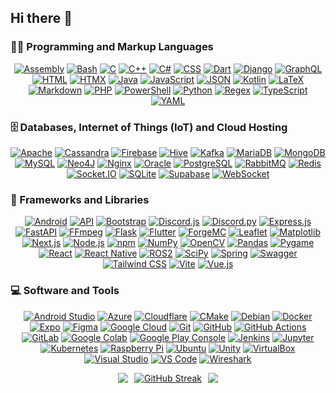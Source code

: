 ## Hi there 👋

<h3>👨‍💻 Programming and Markup Languages</h3>

<p align="center">
  <a href="https://github.com/search?q=user%3AJouca+language%3Aassembly"><img alt="Assembly" src="https://custom-icon-badges.demolab.com/badge/Assembly-525252.svg?logo=asm-hex&logoColor=white"></a>
  <a href="https://github.com/search?q=user%3AJouca+language%3Abash"><img alt="Bash" src="https://custom-icon-badges.demolab.com/badge/Bash-121011.svg?logo=gnu-bash&logoColor=white"></a>
  <a href="https://github.com/search?q=user%3AJouca+language%3Ac"><img alt="C" src="https://custom-icon-badges.demolab.com/badge/C-03599C.svg?logo=c-in-hexagon&logoColor=white"></a>
  <a href="https://github.com/search?q=user%3AJouca+language%3Acpp"><img alt="C++" src="https://custom-icon-badges.demolab.com/badge/C++-9C033A.svg?logo=cpp2&logoColor=white"></a>
  <a href="https://github.com/search?q=user%3AJouca+language%3Acsharp"><img alt="C#" src="https://custom-icon-badges.demolab.com/badge/C%23-68217A.svg?logo=cs2&logoColor=white"></a>
  <a href="https://github.com/search?q=user%3AJouca+language%3Acss"><img alt="CSS" src="https://custom-icon-badges.demolab.com/badge/CSS-1572B6.svg?logo=css3&logoColor=white"></a>
  <a href="https://github.com/search?q=user%3AJouca+language%3Adart"><img alt="Dart" src="https://custom-icon-badges.demolab.com/badge/Dart-0175C2.svg?logo=dart&logoColor=white"></a>
  <a href="https://github.com/search?q=user%3AJouca+language%3Adjango"><img alt="Django" src="https://custom-icon-badges.demolab.com/badge/Django-092E20.svg?logo=django&logoColor=white"></a>
  <a href="https://github.com/search?q=user%3AJouca+language%3Agraphql"><img alt="GraphQL" src="https://custom-icon-badges.demolab.com/badge/GraphQL-E10098.svg?logo=graphql&logoColor=white"></a>
  <a href="https://github.com/search?q=user%3AJouca+language%3Ahtml"><img alt="HTML" src="https://custom-icon-badges.demolab.com/badge/HTML-E34F26.svg?logo=html5&logoColor=white"></a>
  <a href="https://github.com/search?q=user%3AJouca+language%3Ahtmx"><img alt="HTMX" src="https://custom-icon-badges.demolab.com/badge/HTMX-0A1C2B.svg?logo=htmx&logoColor=white"></a>
  <a href="https://github.com/search?q=user%3AJouca+language%3Ajava"><img alt="Java" src="https://custom-icon-badges.demolab.com/badge/Java-007396.svg?logo=java&logoColor=white"></a>
  <a href="https://github.com/search?q=user%3AJouca+language%3Ajavascript"><img alt="JavaScript" src="https://custom-icon-badges.demolab.com/badge/JavaScript-F7DF1E.svg?logo=javascript&logoColor=black"></a>
  <a href="https://github.com/search?q=user%3AJouca+language%3Ajson"><img alt="JSON" src="https://custom-icon-badges.demolab.com/badge/JSON-000000.svg?logo=json&logoColor=white"></a>
  <a href="https://github.com/search?q=user%3AJouca+language%3Akotlin"><img alt="Kotlin" src="https://custom-icon-badges.demolab.com/badge/Kotlin-7F52FF.svg?logo=kotlin&logoColor=white"></a>
  <a href="https://github.com/search?q=user%3AJouca+language%3Atex"><img alt="LaTeX" src="https://custom-icon-badges.demolab.com/badge/LaTeX-008080.svg?logo=latex&logoColor=white"></a>
  <a href="https://github.com/search?q=user%3AJouca+language%3Amarkdown"><img alt="Markdown" src="https://custom-icon-badges.demolab.com/badge/Markdown-000000.svg?logo=markdown&logoColor=white"></a>
  <a href="https://github.com/search?q=user%3AJouca+language%3Aphp"><img alt="PHP" src="https://custom-icon-badges.demolab.com/badge/PHP-777BB4.svg?logo=php&logoColor=white"></a>
  <a href="https://github.com/search?q=user%3AJouca+language%3Apowershell"><img alt="PowerShell" src="https://custom-icon-badges.demolab.com/badge/PowerShell-5391FE.svg?logo=powershell&logoColor=white"></a>
  <a href="https://github.com/search?q=user%3AJouca+language%3Apython"><img alt="Python" src="https://custom-icon-badges.demolab.com/badge/Python-3776AB.svg?logo=python&logoColor=white"></a>
  <a href="https://github.com/search?q=user%3AJouca+language%3Aregex"><img alt="Regex" src="https://custom-icon-badges.demolab.com/badge/Regex-FF4154.svg?logo=regex&logoColor=white"></a>
  <a href="https://github.com/search?q=user%3AJouca+language%3Atypescript"><img alt="TypeScript" src="https://custom-icon-badges.demolab.com/badge/TypeScript-3178C6.svg?logo=typescript&logoColor=white"></a>
  <a href="https://github.com/search?q=user%3AJouca+language%3Ayaml"><img alt="YAML" src="https://custom-icon-badges.demolab.com/badge/YAML-CB171E.svg?logo=yaml&logoColor=white"></a>
  
</p>

<h3>🗄️ Databases, Internet of Things (IoT) and Cloud Hosting</h3>

<p align="center">
  <a href="#"><img alt="Apache" src="https://custom-icon-badges.demolab.com/badge/Apache-D22128.svg?logo=apache&logoColor=white"></a>
  <a href="#"><img alt="Cassandra" src="https://custom-icon-badges.demolab.com/badge/Cassandra-1287B1.svg?logo=apache-cassandra&logoColor=white"></a>
  <a href="#"><img alt="Firebase" src="https://custom-icon-badges.demolab.com/badge/Firebase-FFCA28.svg?logo=firebase&logoColor=black"></a>
  <a href="#"><img alt="Hive" src="https://custom-icon-badges.demolab.com/badge/Hive-FDEE21.svg?logo=apache-hive&logoColor=black"></a>
  <a href="#"><img alt="Kafka" src="https://custom-icon-badges.demolab.com/badge/Kafka-231F20.svg?logo=apache-kafka&logoColor=white"></a>
  <a href="#"><img alt="MariaDB" src="https://custom-icon-badges.demolab.com/badge/MariaDB-003545.svg?logo=mariadb&logoColor=white"></a>
  <a href="#"><img alt="MongoDB" src="https://custom-icon-badges.demolab.com/badge/MongoDB-47A248.svg?logo=mongodb&logoColor=white"></a>
  <a href="#"><img alt="MySQL" src="https://custom-icon-badges.demolab.com/badge/MySQL-4479A1.svg?logo=mysql&logoColor=white"></a>
  <a href="#"><img alt="Neo4J" src="https://custom-icon-badges.demolab.com/badge/Neo4j-008CC1.svg?logo=neo4j&logoColor=white"></a>
  <a href="#"><img alt="Nginx" src="https://custom-icon-badges.demolab.com/badge/Nginx-009639.svg?logo=nginx&logoColor=white"></a>
  <a href="#"><img alt="Oracle" src="https://custom-icon-badges.demolab.com/badge/Oracle-F80000.svg?logo=oracle&logoColor=white"></a>
  <a href="#"><img alt="PostgreSQL" src="https://custom-icon-badges.demolab.com/badge/PostgreSQL-336791.svg?logo=postgresql&logoColor=white"></a>
  <a href="#"><img alt="RabbitMQ" src="https://custom-icon-badges.demolab.com/badge/RabbitMQ-FF6600.svg?logo=rabbitmq&logoColor=white"></a>
  <a href="#"><img alt="Redis" src="https://custom-icon-badges.demolab.com/badge/Redis-DC382D.svg?logo=redis&logoColor=white"></a>
  <a href="#"><img alt="Socket.IO" src="https://custom-icon-badges.demolab.com/badge/Socket.IO-010101.svg?logo=socketdotio&logoColor=white"></a>
  <a href="#"><img alt="SQLite" src="https://custom-icon-badges.demolab.com/badge/SQLite-003B57.svg?logo=sqlite&logoColor=white"></a>
  <a href="#"><img alt="Supabase" src="https://custom-icon-badges.demolab.com/badge/Supabase-3ECF8E.svg?logo=supabase&logoColor=white"></a>
  <a href="#"><img alt="WebSocket" src="https://custom-icon-badges.demolab.com/badge/WebSocket-010101.svg?logo=websocket&logoColor=white"></a>
</p>

<h3>🧰 Frameworks and Libraries</h3>

<p align="center">
  <a href="#"><img alt="Android" src="https://custom-icon-badges.demolab.com/badge/Android-3DDC84.svg?logo=android&logoColor=white"></a>
  <a href="#"><img alt="API" src="https://custom-icon-badges.demolab.com/badge/API-FF6C37.svg?logo=postman&logoColor=white"></a>
  <a href="#"><img alt="Bootstrap" src="https://custom-icon-badges.demolab.com/badge/Bootstrap-7952B3.svg?logo=bootstrap&logoColor=white"></a>
  <a href="#"><img alt="Discord.js" src="https://custom-icon-badges.demolab.com/badge/Discord.js-5865F2.svg?logo=discord&logoColor=white"></a>
  <a href="#"><img alt="Discord.py" src="https://custom-icon-badges.demolab.com/badge/Discord.py-0d1620.svg?logo=dpy"></a>
  <a href="#"><img alt="Express.js" src="https://custom-icon-badges.demolab.com/badge/Express.js-000000.svg?logo=express&logoColor=white"></a>
  <a href="#"><img alt="FastAPI" src="https://custom-icon-badges.demolab.com/badge/FastAPI-009688.svg?logo=fastapi&logoColor=white"></a>
  <a href="#"><img alt="FFmpeg" src="https://custom-icon-badges.demolab.com/badge/FFmpeg-007808.svg?logo=ffmpeg&logoColor=white"></a>
  <a href="#"><img alt="Flask" src="https://custom-icon-badges.demolab.com/badge/Flask-000000.svg?logo=flask&logoColor=white"></a>
  <a href="#"><img alt="Flutter" src="https://custom-icon-badges.demolab.com/badge/Flutter-02569B.svg?logo=flutter&logoColor=white"></a>
  <a href="#"><img alt="ForgeMC" src="https://custom-icon-badges.demolab.com/badge/ForgeMC-0E1626.svg?logo=curseforge&logoColor=white"></a>
  <a href="#"><img alt="Leaflet" src="https://custom-icon-badges.demolab.com/badge/Leaflet-199900.svg?logo=leaflet&logoColor=white"></a>
  <a href="#"><img alt="Matplotlib" src="https://custom-icon-badges.demolab.com/badge/Matplotlib-11557C.svg?logo=matplotlib&logoColor=white"></a>
  <a href="#"><img alt="Next.js" src="https://custom-icon-badges.demolab.com/badge/Next.js-000000.svg?logo=nextdotjs&logoColor=white"></a>
  <a href="#"><img alt="Node.js" src="https://custom-icon-badges.demolab.com/badge/Node.js-339933.svg?logo=nodedotjs&logoColor=white"></a>
  <a href="#"><img alt="npm" src="https://custom-icon-badges.demolab.com/badge/npm-CB3837.svg?logo=npm&logoColor=white"></a>
  <a href="#"><img alt="NumPy" src="https://img.shields.io/badge/Numpy-013243.svg?logo=numpy&logoColor=white"></a>
  <a href="#"><img alt="OpenCV" src="https://custom-icon-badges.demolab.com/badge/OpenCV-5C3EE8.svg?logo=opencv&logoColor=white"></a>
  <a href="#"><img alt="Pandas" src="https://custom-icon-badges.demolab.com/badge/Pandas-150458.svg?logo=pandas&logoColor=white"></a>
  <a href="#"><img alt="Pygame" src="https://custom-icon-badges.demolab.com/badge/Pygame-FFDF27.svg?logo=pygame&logoColor=black"></a>
  <a href="#"><img alt="React" src="https://custom-icon-badges.demolab.com/badge/React-61DAFB.svg?logo=react&logoColor=black"></a>
  <a href="#"><img alt="React Native" src="https://custom-icon-badges.demolab.com/badge/React%20Native-61DAFB.svg?logo=react&logoColor=black"></a>
  <a href="#"><img alt="ROS2" src="https://custom-icon-badges.demolab.com/badge/ROS2-22314E.svg?logo=ros&logoColor=white"></a>
  <a href="#"><img alt="SciPy" src="https://custom-icon-badges.demolab.com/badge/SciPy-8CAAE6.svg?logo=scipy&logoColor=white"></a>
  <a href="#"><img alt="Spring" src="https://custom-icon-badges.demolab.com/badge/Spring-6DB33F.svg?logo=spring&logoColor=white"></a>
  <a href="#"><img alt="Swagger" src="https://custom-icon-badges.demolab.com/badge/Swagger-85EA2D.svg?logo=swagger&logoColor=black"></a>
  <a href="#"><img alt="Tailwind CSS" src="https://custom-icon-badges.demolab.com/badge/Tailwind%20CSS-06B6D4.svg?logo=tailwindcss&logoColor=white"></a>
  <a href="#"><img alt="Vite" src="https://custom-icon-badges.demolab.com/badge/Vite-646CFF.svg?logo=vite&logoColor=white"></a>
  <a href="#"><img alt="Vue.js" src="https://custom-icon-badges.demolab.com/badge/Vue.js-4FC08D.svg?logo=vuedotjs&logoColor=white"></a>
</p>

<h3>💻 Software and Tools</h3>

<p align="center">
  <a href="#"><img alt="Android Studio" src="https://custom-icon-badges.demolab.com/badge/Android%20Studio-3DDC84.svg?logo=android-studio&logoColor=white"></a>
  <a href="#"><img alt="Azure" src="https://custom-icon-badges.demolab.com/badge/Azure-0078D4.svg?logo=microsoft-azure&logoColor=white"></a>
  <a href="#"><img alt="Cloudflare" src="https://custom-icon-badges.demolab.com/badge/Cloudflare-F38020.svg?logo=cloudflare&logoColor=white"></a>
  <a href="#"><img alt="CMake" src="https://custom-icon-badges.demolab.com/badge/CMake-064F8C.svg?logo=cmake&logoColor=white"></a>
  <a href="#"><img alt="Debian" src="https://custom-icon-badges.demolab.com/badge/Debian-A81D33.svg?logo=debian&logoColor=white"></a>
  <a href="#"><img alt="Docker" src="https://custom-icon-badges.demolab.com/badge/Docker-2496ED.svg?logo=docker&logoColor=white"></a>
  <a href="#"><img alt="Expo" src="https://custom-icon-badges.demolab.com/badge/Expo-000020.svg?logo=expo&logoColor=white"></a>
  <a href="#"><img alt="Figma" src="https://custom-icon-badges.demolab.com/badge/Figma-F24E1E.svg?logo=figma&logoColor=white"></a>
  <a href="#"><img alt="Google Cloud" src="https://custom-icon-badges.demolab.com/badge/Google%20Cloud-4285F4.svg?logo=google-cloud&logoColor=white"></a>
  <a href="#"><img alt="Git" src="https://custom-icon-badges.demolab.com/badge/Git-F05032.svg?logo=git&logoColor=white"></a>
  <a href="#"><img alt="GitHub" src="https://custom-icon-badges.demolab.com/badge/GitHub-181717.svg?logo=github&logoColor=white"></a>
  <a href="#"><img alt="GitHub Actions" src="https://custom-icon-badges.demolab.com/badge/GitHub%20Actions-2088FF.svg?logo=github-actions&logoColor=white"></a>
  <a href="#"><img alt="GitLab" src="https://custom-icon-badges.demolab.com/badge/GitLab-FC6D26.svg?logo=gitlab&logoColor=white"></a>
  <a href="#"><img alt="Google Colab" src="https://custom-icon-badges.demolab.com/badge/Google%20Colab-F9AB00.svg?logo=google-colab&logoColor=white"></a>
  <a href="#"><img alt="Google Play Console" src="https://custom-icon-badges.demolab.com/badge/Google%20Play%20Console-414141.svg?logo=google-play&logoColor=white"></a>
  <a href="#"><img alt="Jenkins" src="https://custom-icon-badges.demolab.com/badge/Jenkins-D24939.svg?logo=jenkins&logoColor=white"></a>
  <a href="#"><img alt="Jupyter" src="https://custom-icon-badges.demolab.com/badge/Jupyter-F37626.svg?logo=jupyter&logoColor=white"></a>
  <a href="#"><img alt="Kubernetes" src="https://custom-icon-badges.demolab.com/badge/Kubernetes-326CE5.svg?logo=kubernetes&logoColor=white"></a>
  <a href="#"><img alt="Raspberry Pi" src="https://custom-icon-badges.demolab.com/badge/Raspberry%20Pi-A22846.svg?logo=raspberry-pi&logoColor=white"></a>
  <a href="#"><img alt="Ubuntu" src="https://custom-icon-badges.demolab.com/badge/Ubuntu-E95420.svg?logo=ubuntu&logoColor=white"></a>
  <a href="#"><img alt="Unity" src="https://custom-icon-badges.demolab.com/badge/Unity-000000.svg?logo=unity&logoColor=white"></a>
  <a href="#"><img alt="VirtualBox" src="https://custom-icon-badges.demolab.com/badge/VirtualBox-183A61.svg?logo=virtualbox&logoColor=white"></a>
  <a href="#"><img alt="Visual Studio" src="https://custom-icon-badges.demolab.com/badge/Visual%20Studio-5C2D91.svg?logo=visual-studio&logoColor=white"></a>
  <a href="#"><img alt="VS Code" src="https://custom-icon-badges.demolab.com/badge/VS%20Code-007ACC.svg?logo=visual-studio-code&logoColor=white"></a>
  <a href="#"><img alt="Wireshark" src="https://custom-icon-badges.demolab.com/badge/Wireshark-1679A7.svg?logo=wireshark&logoColor=white"></a>
</p>

<div align="center" style="display: flex; justify-content: center; align-items: center; gap: 10px; flex-wrap: nowrap;">
  <a href="https://github.com/anuraghazra/github-readme-stats" style="flex-shrink: 1;">
    <img src="https://github-readme-stats.vercel.app/api?username=Jouca&show=prs_merged,prs_merged_percentage&show_icons=true&theme=omni" style="max-width: 100%; height: auto;" />
  </a>
  <a href="https://git.io/streak-stats" style="flex-shrink: 1;">
    <img src="https://clarifygdps.com/github-readme-streak-stats/src/demo/preview.php?user=Jouca&theme=omni&border_radius=3.5&card_width=365&hide_longest_streak=true" alt="GitHub Streak" style="max-width: 100%; height: auto;" />
  </a>
  <a href="https://github.com/anuraghazra/convoychat" style="flex-shrink: 1;">
    <img src="https://github-readme-stats.vercel.app/api/top-langs/?username=Jouca&langs_count=8&theme=omni&layout=donut-vertical" style="max-width: 100%; height: auto;" />
  </a>
</div>
